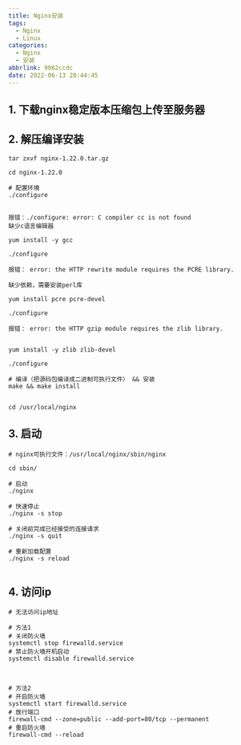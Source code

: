 ```yaml
---
title: Nginx安装
tags:
  - Nginx
  - Linux
categories:
  - Nginx
  - 安装
abbrlink: 9062ccdc
date: 2022-06-13 20:44:45
---
```




## 1. 下载nginx稳定版本压缩包上传至服务器

## 2. 解压编译安装

```shell
tar zxvf nginx-1.22.0.tar.gz 

cd nginx-1.22.0

# 配置环境
./configure


```

```
报错：./configure: error: C compiler cc is not found
缺少c语言编辑器
```

```shell
yum install -y gcc

./configure

```

```
报错： error: the HTTP rewrite module requires the PCRE library.

缺少依赖，需要安装perl库
```

```shell
yum install pcre pcre-devel

./configure

```


```
报错： error: the HTTP gzip module requires the zlib library.


```

```shell
yum install -y zlib zlib-devel

./configure

# 编译（把源码包编译成二进制可执行文件） && 安装
make && make install


cd /usr/local/nginx

```


## 3. 启动

```shell
# nginx可执行文件：/usr/local/nginx/sbin/nginx

cd sbin/

# 启动 
./nginx

# 快速停止
./nginx -s stop

# 关闭前完成已经接受的连接请求
./nginx -s quit

# 重新加载配置
./nginx -s reload


```


## 4. 访问ip

```shell
# 无法访问ip地址

# 方法1
# 关闭防火墙
systemctl stop firewalld.service
# 禁止防火墙开机启动
systemctl disable firewalld.service



# 方法2
# 开启防火墙
systemctl start firewalld.service
# 放行端口
firewall-cmd --zone=public --add-port=80/tcp --permanent
# 重启防火墙
firewall-cmd --reload


```